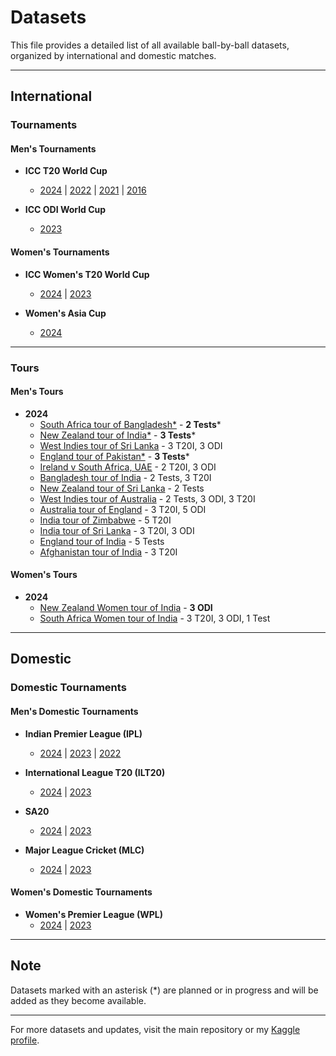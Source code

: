 # Datasets

This file provides a detailed list of all available ball-by-ball datasets, organized by international and domestic matches.

---

## International

### Tournaments

#### Men's Tournaments

- **ICC T20 World Cup**
  - [2024](International/Men's/Tournaments/T20_WC/2024) | [2022](International/Men's/Tournaments/T20_WC/2022) | [2021](International/Men's/Tournaments/T20_WC/2021) | [2016](International/Men's/Tournaments/T20_WC/2016)

- **ICC ODI World Cup**
  - [2023](International/Men's/Tournaments/ODI_WC/2023)

#### Women's Tournaments

- **ICC Women's T20 World Cup**
  - [2024](International/Women's/WT20%20WC/2024) | [2023](International/Women's/WT20%20WC/2023)
  
- **Women's Asia Cup**
  - [2024](International/Women's/W%20Asia%20Cup/2024)

---

### Tours

#### Men's Tours

- **2024**
  - [South Africa tour of Bangladesh*](International/Men's/Tours/2024/rsa_ban_2024) - **2 Tests***
  - [New Zealand tour of India*](International/Men's/Tours/2024/nz_ind_2024) - **3 Tests***
  - [West Indies tour of Sri Lanka](International/Men's/Tours/2024/wi_sl_2024) - 3 T20I, 3 ODI
  - [England tour of Pakistan*](International/Men's/Tours/2024/eng_pak_2024) - **3 Tests***
  - [Ireland v South Africa, UAE](International/Men's/Tours/2024/ire_rsa_2024) - 2 T20I, 3 ODI
  - [Bangladesh tour of India](International/Men's/Tours/2024/ban_ind_2024) - 2 Tests, 3 T20I
  - [New Zealand tour of Sri Lanka](International/Men's/Tours/2024/nz_sl_2024) - 2 Tests
  - [West Indies tour of Australia](International/Men's/Tours/2024/wi_aus_2024) - 2 Tests, 3 ODI, 3 T20I
  - [Australia tour of England](International/Men's/Tours/2024/aus_eng_2024) - 3 T20I, 5 ODI
  - [India tour of Zimbabwe](International/Men's/Tours/2024/ind_zim_2024) - 5 T20I
  - [India tour of Sri Lanka](International/Men's/Tours/2024/ind_sl_2024) - 3 T20I, 3 ODI
  - [England tour of India](International/Men's/Tours/2024/eng_ind_2024) - 5 Tests
  - [Afghanistan tour of India](International/Men's/Tours/2024/afg_ind_2024) - 3 T20I

#### Women's Tours

- **2024**
  - [New Zealand Women tour of India](International/Women's/Tours/2024/nzw_indw_2024) - **3 ODI**
  - [South Africa Women tour of India](International/Women's/2024/saw_indw_2024) - 3 T20I, 3 ODI, 1 Test

---

## Domestic

### Domestic Tournaments

#### Men's Domestic Tournaments

- **Indian Premier League (IPL)**
  - [2024](Domestic/Men's/IPL/2024) | [2023](Domestic/Men's/IPL/2023) | [2022](Domestic/Men's/IPL/2022)

- **International League T20 (ILT20)**
  - [2024](Domestic/Men's/ILT20/2024) | [2023](Domestic/Men's/ILT20/2023)

- **SA20**
  - [2024](Domestic/Men's/SA20/2024) | [2023](Domestic/Men's/SA20/2023)

- **Major League Cricket (MLC)**
  - [2024](Domestic/Men's/MLC/2024) | [2023](Domestic/Men's/MLC/2023)

#### Women's Domestic Tournaments

- **Women's Premier League (WPL)**
  - [2024](Domestic/Women's/WPL/2024) | [2023](Domestic/Women's/WPL/2023)

---

## Note

Datasets marked with an asterisk (*) are planned or in progress and will be added as they become available.

---

For more datasets and updates, visit the main repository or my [Kaggle profile](https://www.kaggle.com/sahiltailor).
